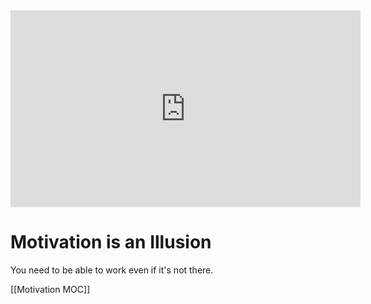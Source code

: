 <iframe width="560" height="315" src="https://www.youtube.com/embed/BpeDcTv4aPM" frameborder="0" allow="accelerometer; autoplay; clipboard-write; encrypted-media; gyroscope; picture-in-picture" allowfullscreen></iframe>

# Motivation is an Illusion
You need to be able to work even if it's not there. 

[[Motivation MOC]]